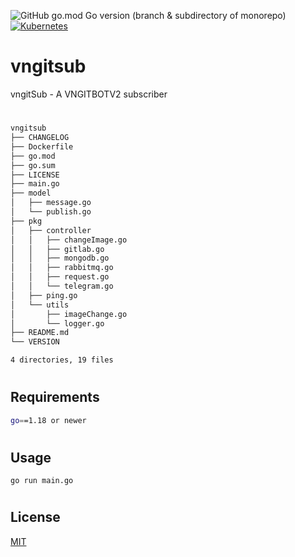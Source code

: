 ![GitHub go.mod Go version (branch & subdirectory of monorepo)](https://img.shields.io/github/go-mod/go-version/wreckitkenny/vngitsub)
[![Kubernetes](https://img.shields.io/badge/Kubernetes-v1.2x-blue)](https://kubernetes.io/)
# vngitsub
vngitSub - A VNGITBOTV2 subscriber

#
```bash
vngitsub
├── CHANGELOG
├── Dockerfile
├── go.mod
├── go.sum
├── LICENSE
├── main.go
├── model
│   ├── message.go
│   └── publish.go
├── pkg
│   ├── controller
│   │   ├── changeImage.go
│   │   ├── gitlab.go
│   │   ├── mongodb.go
│   │   ├── rabbitmq.go
│   │   ├── request.go
│   │   └── telegram.go
│   ├── ping.go
│   └── utils
│       ├── imageChange.go
│       └── logger.go
├── README.md
└── VERSION

4 directories, 19 files
```
#
## Requirements
```bash
go==1.18 or newer
```
#
## Usage
```golang
go run main.go
```
#
## License
[MIT](https://choosealicense.com/licenses/mit/)
